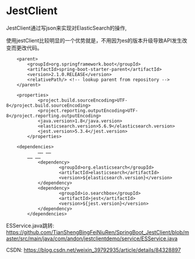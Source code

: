 # JestClient
JestClient通过写json来实现对ElasticSearch的操作,

使用jestClient比较明显的一个优势就是，不用因为es的版本升级导致API发生改变而更改代码。

```
	<parent>
		<groupId>org.springframework.boot</groupId>
		<artifactId>spring-boot-starter-parent</artifactId>
		<version>2.1.0.RELEASE</version>
		<relativePath/> <!-- lookup parent from repository -->
	</parent>

	<properties>
        	<project.build.sourceEncoding>UTF-8</project.build.sourceEncoding>
        	<project.reporting.outputEncoding>UTF-8</project.reporting.outputEncoding>
        	<java.version>1.8</java.version>
        	<elasticsearch.version>5.6.9</elasticsearch.version>
        	<jest.version>5.3.4</jest.version>
    	</properties>
	
	<dependencies>
        	…… ……
		…… ……
        	<dependency>
            		<groupId>org.elasticsearch</groupId>
            		<artifactId>elasticsearch</artifactId>
            		<version>${elasticsearch.version}</version>
        	</dependency>
        	<dependency>
            		<groupId>io.searchbox</groupId>
            		<artifactId>jest</artifactId>
            		<version>${jest.version}</version>
        	</dependency>
    	</dependencies>
```

ESService.java跳转:
https://github.com/TianShengBingFeiNiuRen/SpringBoot_JestClient/blob/master/src/main/java/com/andon/jestclientdemo/service/ESService.java

CSDN:
https://blog.csdn.net/weixin_39792935/article/details/84328897
